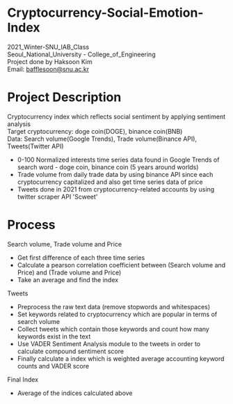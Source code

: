 # Cryptocurrency-Social-Emotion-Index
2021_Winter-SNU_IAB_Class   
Seoul_National_University - College_of_Engineering   
Project done by Haksoon Kim   
Email: bafflesoon@snu.ac.kr   

# Project Description
Cryptocurrency index which reflects social sentiment by applying sentiment analysis   
Target cryptocurrency: doge coin(DOGE), binance coin(BNB)   
Data: Search volume(Google Trends), Trade volume(Binance API), Tweets(Twitter API)   
- 0-100 Normalized interests time series data found in Google Trends of search word - doge coin, binance coin (5 years around worlds)   
- Trade volume from daily trade data by using binance API since each cryptocurrency capitalized and also get time series data of price   
- Tweets done in 2021 from cryptocurrency-related accounts by using twitter scraper API 'Scweet'   

# Process
Search volume, Trade volume and Price
- Get first difference of each three time series
- Calculate a pearson correlation coefficient between (Search volume and Price) and (Trade volume and Price)
- Take an average and find the index

Tweets
- Preprocess the raw text data (remove stopwords and whitespaces)
- Set keywords related to cryptocurrency which are popular in terms of search volume
- Collect tweets which contain those keywords and count how many keywords exist in the text
- Use VADER Sentiment Analysis module to the tweets in order to calculate compound sentiment score
- Finally calculate a index which is weighted average accounting keyword counts and VADER score

Final Index
- Average of the indices calculated above
